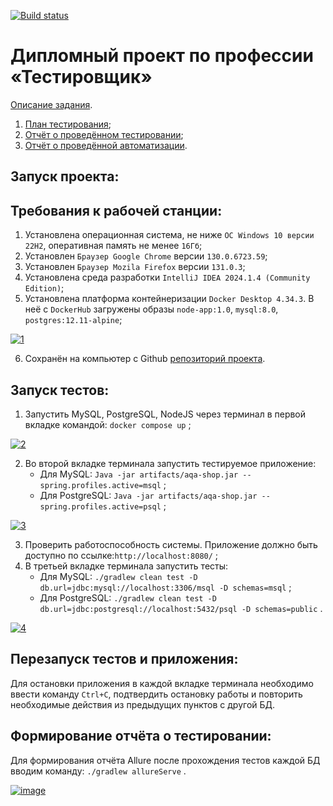 [![Build status](https://ci.appveyor.com/api/projects/status/20a5n49w82xfaw0m?svg=true)](https://ci.appveyor.com/project/valeit98/project-diploma)

# Дипломный проект по профессии «Тестировщик»

[Описание задания](https://github.com/netology-code/qa-diploma).

1. [План тестирования](https://github.com/valeit98/Project_Diploma/blob/main/Plan.md);
2. [Отчёт о проведённом тестировании](https://github.com/valeit98/Project_Diploma/blob/main/Report.md);
3. [Отчёт о проведённой автоматизации](https://github.com/valeit98/Project_Diploma/blob/main/Summary.md).

## Запуск проекта:
## Требования к рабочей станции:
1. Установлена операционная система, не ниже `ОС Windows 10 версии 22H2`, оперативная память не менее `16Гб`;
2. Установлен `Браузер Google Chrome` версии `130.0.6723.59`;
3. Установлен `Браузер Mozila Firefox` версии `131.0.3`;
4. Установлена среда разработки `IntelliJ IDEA 2024.1.4 (Community Edition)`;
5. Установлена платформа контейнеризации `Docker Desktop 4.34.3`. В неё с `DockerHub` загружены образы `node-app:1.0`, `mysql:8.0`, `postgres:12.11-alpine`;

<a href="https://ibb.co/YBmK6hR"><img src="https://i.ibb.co/WvZdQfx/1.png" alt="1" border="0" /></a>

6. Сохранён на компьютер с Github [репозиторий проекта](https://github.com/valeit98/Project_Diploma).

## Запуск тестов:
1. Запустить MySQL, PostgreSQL, NodeJS через терминал в первой вкладке командой:
   `docker compose up` ;

<a href="https://ibb.co/qJRvFP4"><img src="https://i.ibb.co/PD5dzfb/2.png" alt="2" border="0"></a>

2. Во второй вкладке терминала запустить тестируемое приложение:
   * Для MySQL: 
   `Java -jar artifacts/aqa-shop.jar --spring.profiles.active=msql` ;
   * Для PostgreSQL: `Java -jar artifacts/aqa-shop.jar --spring.profiles.active=psql` ;

<a href="https://ibb.co/sRrZST0"><img src="https://i.ibb.co/7CFqc3w/3.png" alt="3" border="0"></a>

3. Проверить работоспособность системы. Приложение должно быть доступно по ссылке:`http://localhost:8080/` ;
4. В третьей вкладке терминала запустить тесты:
   * Для MySQL: `./gradlew clean test -D db.url=jdbc:mysql://localhost:3306/msql -D schemas=msql` ;
   * Для PostgreSQL: `./gradlew clean test -D db.url=jdbc:postgresql://localhost:5432/psql -D schemas=public` .

<a href="https://ibb.co/yBpN3zq"><img src="https://i.ibb.co/1JM0SCT/4.png" alt="4" border="0"></a>

## Перезапуск тестов и приложения:
Для остановки приложения в каждой вкладке терминала необходимо ввести команду `Ctrl+С`, подтвердить остановку работы и повторить необходимые действия из предыдущих пунктов с другой БД.

## Формирование отчёта о тестировании:
Для формирования отчёта Allure после прохождения тестов каждой БД вводим команду: `./gradlew allureServe` .

<a href="https://ibb.co/VpPzz3G"><img src="https://i.ibb.co/XkvKKVP/image.png" alt="image" border="0"></a>